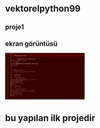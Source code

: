# vektorelpython99
## proje1
## ekran görüntüsü 


<img height="150" src="resim/ss.png">

# bu yapılan ilk projedir
